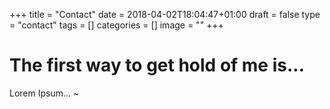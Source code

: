  +++
title = "Contact"
date = 2018-04-02T18:04:47+01:00
draft = false
type = "contact"
tags = []
categories = []
image = ""
+++

# The first way to get hold of me is...

Lorem Ipsum...
~               
